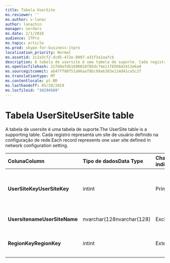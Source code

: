 ```yaml
---
title: Tabela UserSite
ms.reviewer: ''
ms.author: v-lanac
author: lanachin
manager: serdars
ms.date: 2/1/2018
audience: ITPro
ms.topic: article
ms.prod: skype-for-business-itpro
localization_priority: Normal
ms.assetid: 1c2a3cf2-dc05-472e-8097-a31f3a1aafcb
description: A tabela de usersite é uma tabela de suporte. Cada registro representa um site de usuário definido na configuração de rede.
ms.openlocfilehash: 21f60afdb1690024f85dc74e11f856642413e6a8
ms.sourcegitcommit: ab47ff88f51a96aaf8bc99a6303e114d41ca5c2f
ms.translationtype: MT
ms.contentlocale: pt-BR
ms.lasthandoff: 05/20/2019
ms.locfileid: "34294569"
---
```

# <a name="usersite-table"></a><span data-ttu-id="3d0cc-104">Tabela UserSite</span><span class="sxs-lookup"><span data-stu-id="3d0cc-104">UserSite table</span></span>
 
<span data-ttu-id="3d0cc-105">A tabela de usersite é uma tabela de suporte.</span><span class="sxs-lookup"><span data-stu-id="3d0cc-105">The UserSite table is a supporting table.</span></span> <span data-ttu-id="3d0cc-106">Cada registro representa um site de usuário definido na configuração de rede.</span><span class="sxs-lookup"><span data-stu-id="3d0cc-106">Each record represents one user site defined in network configuration setting.</span></span>
  
|<span data-ttu-id="3d0cc-107">**Coluna**</span><span class="sxs-lookup"><span data-stu-id="3d0cc-107">**Column**</span></span>|<span data-ttu-id="3d0cc-108">**Tipo de dados**</span><span class="sxs-lookup"><span data-stu-id="3d0cc-108">**Data Type**</span></span>|<span data-ttu-id="3d0cc-109">**Chave/índice**</span><span class="sxs-lookup"><span data-stu-id="3d0cc-109">**Key/Index**</span></span>|<span data-ttu-id="3d0cc-110">**Detalhes**</span><span class="sxs-lookup"><span data-stu-id="3d0cc-110">**Details**</span></span>|
|:-----|:-----|:-----|:-----|
|<span data-ttu-id="3d0cc-111">**UserSiteKey**</span><span class="sxs-lookup"><span data-stu-id="3d0cc-111">**UserSiteKey**</span></span> <br/> |<span data-ttu-id="3d0cc-112">int</span><span class="sxs-lookup"><span data-stu-id="3d0cc-112">int</span></span>  <br/> |<span data-ttu-id="3d0cc-113">Primária</span><span class="sxs-lookup"><span data-stu-id="3d0cc-113">Primary</span></span>  <br/> |<span data-ttu-id="3d0cc-114">Número exclusivo que identifica o site do usuário.</span><span class="sxs-lookup"><span data-stu-id="3d0cc-114">Unique number identifying the user site.</span></span>  <br/> |
|<span data-ttu-id="3d0cc-115">**Usersitename**</span><span class="sxs-lookup"><span data-stu-id="3d0cc-115">**UserSiteName**</span></span> <br/> |<span data-ttu-id="3d0cc-116">nvarchar(128</span><span class="sxs-lookup"><span data-stu-id="3d0cc-116">nvarchar(128)</span></span>  <br/> |<span data-ttu-id="3d0cc-117">Exclusividade</span><span class="sxs-lookup"><span data-stu-id="3d0cc-117">Unique</span></span>  <br/> |<span data-ttu-id="3d0cc-118">Nome do site do usuário.</span><span class="sxs-lookup"><span data-stu-id="3d0cc-118">User site's name.</span></span>  <br/> |
|<span data-ttu-id="3d0cc-119">**RegionKey**</span><span class="sxs-lookup"><span data-stu-id="3d0cc-119">**RegionKey**</span></span> <br/> |<span data-ttu-id="3d0cc-120">int</span><span class="sxs-lookup"><span data-stu-id="3d0cc-120">int</span></span>  <br/> |<span data-ttu-id="3d0cc-121">Exterior</span><span class="sxs-lookup"><span data-stu-id="3d0cc-121">Foreign</span></span>  <br/> |<span data-ttu-id="3d0cc-122">Referenciado da [tabela Region](region.md).</span><span class="sxs-lookup"><span data-stu-id="3d0cc-122">Referenced from [Region table](region.md).</span></span>  <br/> |
   

